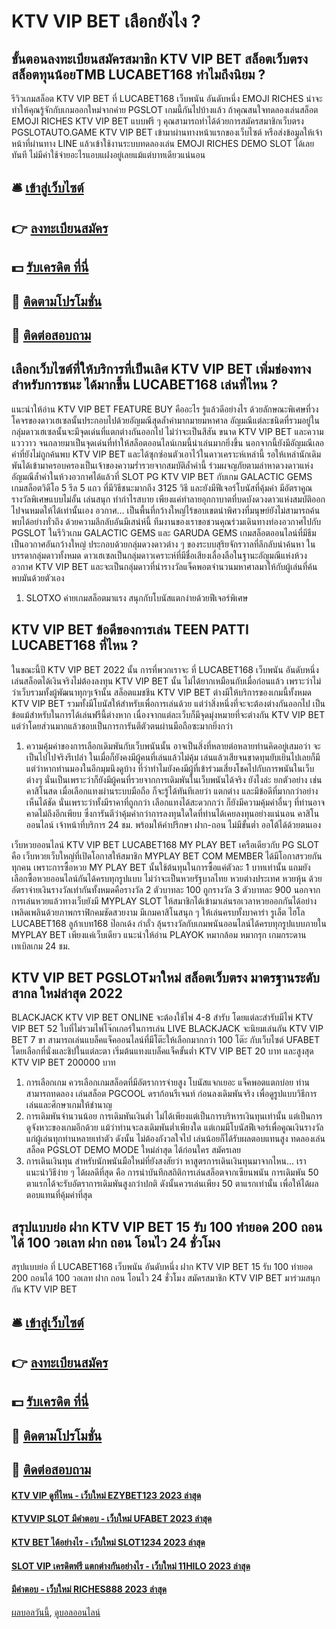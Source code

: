 # KTV VIP BET เลือกยังไง ?
## ขั้นตอนลงทะเบียนสมัครสมาชิก KTV VIP BET สล็อตเว็บตรงสล็อตทุนน้อยTMB LUCABET168 ทำไมถึงนิยม ?
รีวิวเกมสล็อต KTV VIP BET ที่ LUCABET168 เว็บพนัน อันดับหนึ่ง EMOJI RICHES น่าจะทำให้คุณรู้จักกับเกมออกใหม่จากค่าย PGSLOT เกมนี้กันไปบ้างแล้ว ถ้าคุณสนใจทดลองเล่นสล็อต EMOJI RICHES KTV VIP BET แบบฟรี ๆ คุณสามารถทำได้ด้วยการสมัครสมาชิกเว็บตรง PGSLOTAUTO.GAME KTV VIP BET เข้ามาผ่านทางหน้าแรกของเว็บไซต์ หรือส่งข้อมูลให้เจ้าหน้าที่ผ่านทาง LINE แล้วเข้าใช้งานระบบทดลองเล่น EMOJI RICHES DEMO SLOT ได้เลยทันที ไม่มีค่าใช้จ่ายอะไรแอบแฝงอยู่เลยแม้แต่บาทเดียวแน่นอน

## 🛎 [เข้าสู่เว็บไซต์](https://bit.ly/3SdLNi2)
## 👉 [ลงทะเบียนสมัคร](https://bit.ly/3SdLNi2)
## 💵 [รับเครดิต ที่นี่](https://bit.ly/3dyRKHj)
## 👑 [ติดตามโปรโมชั่น](https://bit.ly/3dyRKHj)
## 📱 [ติดต่อสอบถาม](https://bit.ly/3dyRKHj)

## เลือกเว็บไซต์ที่ให้บริการที่เป็นเลิศ KTV VIP BET เพิ่มช่องทางสำหรับการชนะ ได้มากขึ้น LUCABET168 เล่นที่ไหน ?
แนะนำให้อ่าน KTV VIP BET FEATURE BUY คืออะไร รู้แล้วดีอย่างไร
ด้วยลักษณะพิเศษที่วงโคจรของดาวเฮเซลนั้นประกอบไปด้วยอัญมณีสุดล้ำค่ามากมายมหาศาล อัญมณีแต่ละชนิดที่รวมอยู่ในกลุ่มดาวเฮเซลนั้นจะมีจุดเด่นที่แตกต่างกันออกไป ไม่ว่าจะเป็นสีสัน ขนาด KTV VIP BET และความแวววาว จนกลายมาเป็นจุดเด่นที่ทำให้สล็อตออนไลน์เกมนี้น่าเล่นมากยิ่งขึ้น นอกจากนี้ยังมีอัญมณีเลอค่าที่ยังไม่ถูกค้นพบ KTV VIP BET และได้ซุกซ่อนตัวเอาไว้ในดาวเคราะห์เหล่านี้ รอให้เหล่านักเดิมพันได้เข้ามาครอบครองเป็นเจ้าของความร่ำรวยจากสมบัติล้ำค่านี้ ร่วมผจญภัยตามล่าหาดวงดาวแห่งอัญมณีล้ำค่าในห้วงอวกาศได้แล้วที่ SLOT PG KTV VIP BET กับเกม GALACTIC GEMS เกมสล็อตวิดีโอ 5 รีล 5 แถว ที่มีวิธีชนะมากถึง 3125 วิธี และยังมีฟีเจอร์โบนัสที่คุ้มค่า มีอัตราคูณรางวัลพิเศษแบบไม่อั้น เล่นสนุก ทำกำไรสบาย เพียงแค่ทำลายอุกกาบาตที่บดบังดวงดาวแห่งสมบัติออกไปจนหมดให้ได้เท่านั้นเอง
อวกาศ… เป็นพื้นที่กว้างใหญ่ไร้ขอบเขตน่าพิศวงที่มนุษย์ยังไม่สามารถค้นพบได้อย่างทั่วถึง ด้วยความลึกลับอันมีเสน่ห์นี้ ทีมงานของเราขอชวนคุณร่วมเดินทางท่องอวกาศไปกับ PGSLOT ในรีวิวเกม GALACTIC GEMS และ GARUDA GEMS เกมสล็อตออนไลน์ที่มีธีมเป็นอวกาศอันกว้างใหญ่ ประกอบด้วยกลุ่มดวงดาวต่าง ๆ ของระบบสุริยจักรวาลที่ลึกลับน่าค้นหา ในบรรดากลุ่มดาวทั้งหมด ดาวเฮเซลเป็นกลุ่มดาวเคราะห์ที่มีชื่อเสียงเลื่องลือในฐานะอัญมณีแห่งห้วงอวกาศ KTV VIP BET และจะเป็นกลุ่มดาวที่นำรางวัลแจ็คพอตจำนวนมหาศาลมาให้กับผู้เล่นที่ค้นพบมันด้วยตัวเอง
1. SLOTXO ค่ายเกมสล็อตมาแรง สนุกกับโบนัสแตกง่ายด้วยฟีเจอร์พิเศษ

## KTV VIP BET ข้อดีของการเล่น TEEN PATTI LUCABET168 ที่ไหน ?
ในขณะนี้ปี KTV VIP BET 2022 นั้น การที่พวกเราจะ ที่ LUCABET168 เว็บพนัน อันดับหนึ่ง เล่นสล็อตได้เงินจริงไม่ต้องลงทุน KTV VIP BET นั้น ไม่ได้ยากเหมือนกับเมื่อก่อนแล้ว เพราะว่าไม่ว่าเว็บรวมทั้งผู้พัฒนาทุกๆเจ้านั้น สล็อตแมชชีน KTV VIP BET ต่างมีให้บริการของเกมนี้ทั้งหมด KTV VIP BET รวมทั้งมีโบนัสให้สำหรับเพื่อการเล่นด้วย แต่ว่าสิ่งหนึ่งที่จะจะต้องต่างกันออกไป เป็นข้อแม้สำหรับในการได้เล่นฟรีนี้ต่างหาก เนื่องจากแต่ละเว็บก็มีจุดมุ่งหมายที่จะต่างกัน KTV VIP BET แต่ว่าโดยส่วนมากแล้วชอบเป็นการการันตีตัวตนผ่านมือถือซะมากยิ่งกว่า
1. ความคุ้มค่าของการเลือกเดิมพันกับเว็บพนันนั้น อาจเป็นสิ่งที่หลายต่อหลายท่านคิดอยู่เสมอว่า จะเป็นไปไปจริงรึเปล่า ในเมื่อก็ยังคงมีผู้คนที่เล่นแล้วไม่คุ้ม เล่นแล้วเสียจนขาดทุนยับเยินไปเลยก็มี แต่ว่าหากท่านมองในอีกมุมนึงดูบ้าง ที่ว่าทำไมยังคงมีผู้ที่เข้าร่วมเสี่ยงโชคไปกับการพนันในเว็บต่างๆ นั่นเป็นเพราะว่าก็ยังมีผู้คนที่รวยจากการเดิมพันในเว็บพนันได้จริง ยังไงล่ะ ยกตัวอย่าง เช่น คาสิโนสด เมื่อเลือกแทงผ่านระบบมือถือ ก็จะรู้ได้ทันทีเลยว่า แตกต่าง และมีข้อดีที่มากกว่าอย่างเห็นได้ชัด นั่นเพราะว่าทั้งมีราคาที่ถูกกว่า เลือกแทงได้สะดวกกว่า ก็ยังมีความคุ้มค่าอื่นๆ ที่ท่านอาจคาดไม่ถึงอีกเพียบ ซึ่งการันตีว่าคุ้มค่ากว่าการลงทุนใดใดที่ท่านได้เคยลงทุนอย่างแน่นอน คาสิโนออนไลน์ เจ้าหน้าที่บริการ 24 ชม. พร้อมให้คำปรึกษา ฝาก-ถอน ไม่มีขั้นต่ำ ออโต้ได้ด้วยตนเอง

เว็บหวยออนไลน์ KTV VIP BET LUCABET168 MY PLAY BET เครือเดียวกับ PG SLOT คือ เว็บหวยเว็บใหญ่ที่เปิดโอกาสให้สมาชิก MYPLAY BET COM MEMBER ได้มีโอกาสรวยกันทุกคน เพราะการซื้อหวย MY PLAY BET นั้นใช้ต้นทุนในการซื้อแค่ตัวละ 1 บาทเท่านั้น แถมยังเลือกซื้อหวยออนไลน์กันได้ครบทุกรูปแบบ ไม่ว่าจะเป็นหวยรัฐบาลไทย หวยต่างประเทศ หวยหุ้น ด้วยอัตราจ่ายเงินรางวัลเท่ากันทั้งหมดคือรางวัล 2 ตัวบาทละ 100 ถูกรางวัล 3 ตัวบาทละ 900 นอกจากการเล่นหวยแล้วทางเว็บยังมี MYPLAY SLOT ให้สมาชิกได้เข้ามาเล่นรอเวลาหวยออกกันได้อย่างเพลิดเพลินด้วยภาพกราฟิกคมชัดสวยงาม มีเกมคาสิโนสนุก ๆ ให้เล่นครบทั้งบาคาร่า รูเล็ต ไฮโล LUCABET168 ลูก้าเบท168 ป๊อกเด้ง กำถั่ว ลุ้นรางวัลกับเกมพนันออนไลน์ได้ครบทุกรูปแบบภายใน MYPLAY BET เพียงแค่เว็บเดียว
แนะนำให้อ่าน PLAYOK หมากล้อม หมากรุก เกมกระดาน เทเบิลเกม 24 ชม.

## KTV VIP BET PGSLOTมาใหม่ สล็อตเว็บตรง มาตรฐานระดับสากล ใหม่ล่าสุด 2022
BLACKJACK KTV VIP BET ONLINE จะต้องใช้ไพ่ 4-8 สำรับ โดยแต่ละสำรับมีไพ่ KTV VIP BET 52 ใบที่ไม่รวมไพ่โจ๊กเกอร์ในการเล่น LIVE BLACKJACK จะนิยมเล่นกัน KTV VIP BET 7 ขา สามารถเล่นแบล็คแจ็คออนไลน์ที่มีโต๊ะให้เลือกมากกว่า 100 โต๊ะ กับเว็บไซต์ UFABET โดยเลือกที่นั่งและชิปในแต่ละตา เริ่มต้นแทงแบล็คแจ็คขั้นต่ำ KTV VIP BET 20 บาท และสูงสุด KTV VIP BET 200000 บาท
1. การเลือกเกม ควรเลือกเกมสล็อตที่มีอัตราการจ่ายสูง โบนัสแจกเยอะ แจ็คพอตแตกบ่อย ท่านสามารถทดลอง เล่นสล็อต PGCOOL ดราก้อนรีเจนท์ ก่อนลงเดิมพันจริง เพื่อดูรูปแบบวิธีการเล่นและศึกษาเกมให้ชำนาญ
2. การเดิมพันจำนวนน้อย การเดิมพันเงินต่ำ ไม่ได้เพียงแต่เป็นการบริหารเงินทุนเท่านั้น แต่เป็นการดูจังหวะของเกมอีกด้วย แม้ว่าท่านจะลงเดิมพันต่ำเพียงใด แต่เกมมีโบนัสฟีเจอร์เพื่อคูณเงินรางวัลแก่ผู้เล่นทุกท่านหลายเท่าตัว ดังนั้น ไม่ต้องกังวลใจไป เล่นน้อยก็ได้รับผลตอบแทนสูง ทดลองเล่นสล็อต PGSLOT DEMO MODE ใหม่ล่าสุด ได้ก่อนใคร สมัครเลย
3. การเดินเงินทุน สำหรับนักพนันมือใหม่ที่ยังสงสัยว่า หาสูตรการเดินเงินทุนมาจากไหน… เราแนะนำวิธีง่าย ๆ ได้ผลดีที่สุด คือ การนำบันทึกสถิติการเล่นสล็อตจากเซียนพนัน การเดิมพัน 50 ตาแรกได้จะรับอัตราการเดิมพันสูงกว่าปกติ ดังนั้นควรเล่นเพียง 50 ตาแรกเท่านั้น เพื่อให้ได้ผลตอบแทนที่คุ้มค่าที่สุด

## สรุปแบบย่อ ฝาก KTV VIP BET 15 รับ 100 ทํายอด 200 ถอนได้ 100 วอเลท ฝาก ถอน โอนไว 24 ชั่วโมง
สรุปแบบย่อ ที่ LUCABET168 เว็บพนัน อันดับหนึ่ง ฝาก KTV VIP BET 15 รับ 100 ทํายอด 200 ถอนได้ 100 วอเลท ฝาก ถอน โอนไว 24 ชั่วโมง สมัครสมาชิก KTV VIP BET มาร่วมสนุกกัน KTV VIP BET

## 🛎 [เข้าสู่เว็บไซต์](https://bit.ly/3SdLNi2)
## 👉 [ลงทะเบียนสมัคร](https://bit.ly/3SdLNi2)
## 💵 [รับเครดิต ที่นี่](https://bit.ly/3dyRKHj)
## 👑 [ติดตามโปรโมชั่น](https://bit.ly/3dyRKHj)
## 📱 [ติดต่อสอบถาม](https://bit.ly/3dyRKHj)

#### [KTV VIP ดูที่ไหน - เว็บใหม่ EZYBET123 2023 ล่าสุด](https://atom.io/themes/ktv%20vip%20ดูที่ไหน%20-%20เว็บใหม่%20ezybet123%202023%20ล่าสุด)
#### [KTVVIP SLOT มีคำตอบ - เว็บใหม่ UFABET 2023 ล่าสุด](https://atom.io/themes/ktvvip%20slot%20มีคำตอบ%20-%20เว็บใหม่%20ufabet%202023%20ล่าสุด)
#### [KTV BET ได้อย่างไร - เว็บใหม่ SLOT1234 2023 ล่าสุด](https://atom.io/themes/ktv%20bet%20ได้อย่างไร%20-%20เว็บใหม่%20slot1234%202023%20ล่าสุด)
#### [SLOT VIP เครดิตฟรี แตกต่างกันอย่างไร - เว็บใหม่ 11HILO 2023 ล่าสุด](https://atom.io/themes/slot%20vip%20เครดิตฟรี%20แตกต่างกันอย่างไร%20-%20เว็บใหม่%2011hilo%202023%20ล่าสุด)
#### [มีคำตอบ - เว็บใหม่ RICHES888 2023 ล่าสุด](https://atom.io/themes/มีคำตอบ%20-%20เว็บใหม่%20riches888%202023%20ล่าสุด)

[ผลบอลวันนี้](https://siamsport.tv "ผลบอลวันนี้"), [ดูบอลออนไลน์](https://siamsport.tv/ดูบอลสด "ดูบอลออนไลน์")